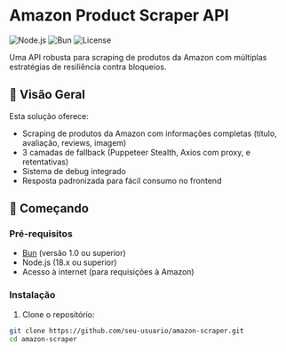 # Amazon Product Scraper API

![Node.js](https://img.shields.io/badge/Node.js-18.x-green)
![Bun](https://img.shields.io/badge/Bun-1.0-blue)
![License](https://img.shields.io/badge/License-MIT-orange)

Uma API robusta para scraping de produtos da Amazon com múltiplas estratégias de resiliência contra bloqueios.

## 📌 Visão Geral

Esta solução oferece:
- Scraping de produtos da Amazon com informações completas (título, avaliação, reviews, imagem)
- 3 camadas de fallback (Puppeteer Stealth, Axios com proxy, e retentativas)
- Sistema de debug integrado
- Resposta padronizada para fácil consumo no frontend

## 🚀 Começando

### Pré-requisitos

- [Bun](https://bun.sh/) (versão 1.0 ou superior)
- Node.js (18.x ou superior)
- Acesso à internet (para requisições à Amazon)

### Instalação

1. Clone o repositório:
```bash
git clone https://github.com/seu-usuario/amazon-scraper.git
cd amazon-scraper
